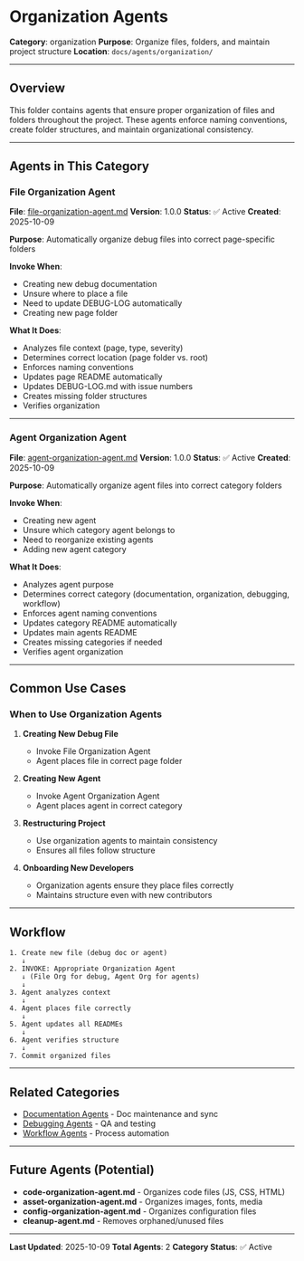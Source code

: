 # Organization Agents

**Category**: organization
**Purpose**: Organize files, folders, and maintain project structure
**Location**: `docs/agents/organization/`

---

## Overview

This folder contains agents that ensure proper organization of files and folders throughout the project. These agents enforce naming conventions, create folder structures, and maintain organizational consistency.

---

## Agents in This Category

### File Organization Agent
**File**: [file-organization-agent.md](file-organization-agent.md)
**Version**: 1.0.0
**Status**: ✅ Active
**Created**: 2025-10-09

**Purpose**: Automatically organize debug files into correct page-specific folders

**Invoke When**:
- Creating new debug documentation
- Unsure where to place a file
- Need to update DEBUG-LOG automatically
- Creating new page folder

**What It Does**:
- Analyzes file context (page, type, severity)
- Determines correct location (page folder vs. root)
- Enforces naming conventions
- Updates page README automatically
- Updates DEBUG-LOG.md with issue numbers
- Creates missing folder structures
- Verifies organization

---

### Agent Organization Agent
**File**: [agent-organization-agent.md](agent-organization-agent.md)
**Version**: 1.0.0
**Status**: ✅ Active
**Created**: 2025-10-09

**Purpose**: Automatically organize agent files into correct category folders

**Invoke When**:
- Creating new agent
- Unsure which category agent belongs to
- Need to reorganize existing agents
- Adding new agent category

**What It Does**:
- Analyzes agent purpose
- Determines correct category (documentation, organization, debugging, workflow)
- Enforces agent naming conventions
- Updates category README automatically
- Updates main agents README
- Creates missing categories if needed
- Verifies agent organization

---

## Common Use Cases

### When to Use Organization Agents

1. **Creating New Debug File**
   - Invoke File Organization Agent
   - Agent places file in correct page folder

2. **Creating New Agent**
   - Invoke Agent Organization Agent
   - Agent places agent in correct category

3. **Restructuring Project**
   - Use organization agents to maintain consistency
   - Ensures all files follow structure

4. **Onboarding New Developers**
   - Organization agents ensure they place files correctly
   - Maintains structure even with new contributors

---

## Workflow

```
1. Create new file (debug doc or agent)
   ↓
2. INVOKE: Appropriate Organization Agent
   ↓ (File Org for debug, Agent Org for agents)
   ↓
3. Agent analyzes context
   ↓
4. Agent places file correctly
   ↓
5. Agent updates all READMEs
   ↓
6. Agent verifies structure
   ↓
7. Commit organized files
```

---

## Related Categories

- [Documentation Agents](../documentation/) - Doc maintenance and sync
- [Debugging Agents](../debugging/) - QA and testing
- [Workflow Agents](../workflow/) - Process automation

---

## Future Agents (Potential)

- **code-organization-agent.md** - Organizes code files (JS, CSS, HTML)
- **asset-organization-agent.md** - Organizes images, fonts, media
- **config-organization-agent.md** - Organizes configuration files
- **cleanup-agent.md** - Removes orphaned/unused files

---

**Last Updated**: 2025-10-09
**Total Agents**: 2
**Category Status**: ✅ Active
